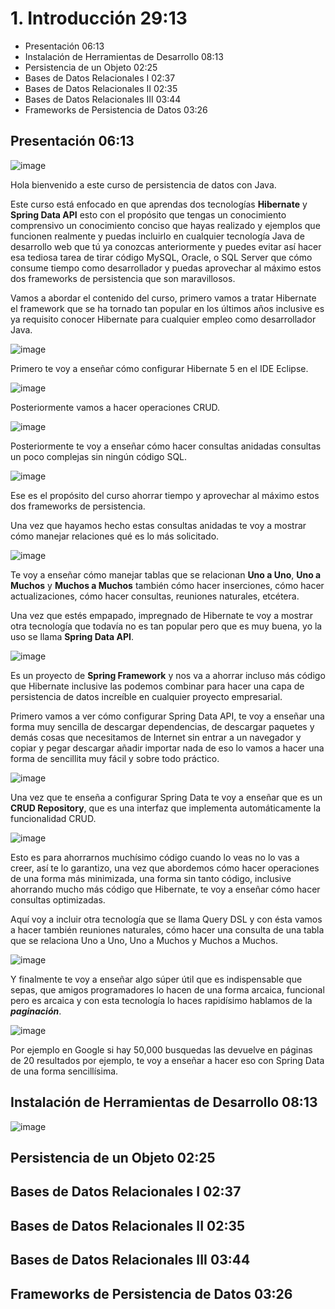 # 1. Introducción 29:13

* Presentación 06:13
* Instalación de Herramientas de Desarrollo 08:13
* Persistencia de un Objeto 02:25
* Bases de Datos Relacionales I 02:37
* Bases de Datos Relacionales II 02:35
* Bases de Datos Relacionales III 03:44
* Frameworks de Persistencia de Datos 03:26

## Presentación 06:13

![image](https://user-images.githubusercontent.com/23094588/127149024-a6b5cd4c-fb24-449d-b0a1-dc730ed7b0ab.png)

Hola bienvenido a este curso de persistencia de datos con Java.

Este curso está enfocado en que aprendas dos tecnologías **Hibernate** y **Spring Data API** esto con el propósito que tengas un conocimiento comprensivo un conocimiento conciso que hayas realizado y ejemplos que funcionen realmente y puedas incluirlo en cualquier tecnología Java de desarrollo web que tú ya conozcas anteriormente y puedes evitar así hacer esa tediosa tarea de tirar código MySQL, Oracle, o SQL Server que cómo consume tiempo como desarrollador y puedas aprovechar al máximo estos dos frameworks de persistencia que son maravillosos.

Vamos a abordar el contenido del curso, primero vamos a tratar Hibernate el framework que se ha tornado tan popular en los últimos años inclusive es ya requisito conocer Hibernate para cualquier empleo como desarrollador Java.

![image](https://user-images.githubusercontent.com/23094588/127149909-36829712-2de3-41c6-9781-9253415a2d0c.png)

Primero te voy a enseñar cómo configurar Hibernate 5 en el IDE Eclipse.

![image](https://user-images.githubusercontent.com/23094588/127150176-60e7ccb0-c4b2-49e3-85fd-75c96e0cc582.png)

Posteriormente vamos a hacer operaciones CRUD.

![image](https://user-images.githubusercontent.com/23094588/127150375-7a56fd61-38e6-496f-9eb4-4183eed06e73.png)

Posteriormente te voy a enseñar cómo hacer consultas anidadas consultas un poco complejas sin ningún código SQL.

![image](https://user-images.githubusercontent.com/23094588/127150551-684f9b01-9609-4d8f-af49-5c029f868d4d.png)

Ese es el propósito del curso ahorrar tiempo y aprovechar al máximo estos dos frameworks de persistencia.

Una vez que hayamos hecho estas consultas anidadas te voy a mostrar cómo manejar relaciones qué es lo más solicitado. 

![image](https://user-images.githubusercontent.com/23094588/127151003-b5ec1d13-6589-4dd6-bcc8-8cbd5667af97.png)

Te voy a enseñar cómo manejar tablas que se relacionan **Uno a Uno**, **Uno a Muchos** y **Muchos a Muchos** también cómo hacer inserciones, cómo hacer actualizaciones, cómo hacer consultas, reuniones naturales, etcétera.

Una vez que estés empapado, impregnado de Hibernate te voy a mostrar otra tecnología que todavía no es tan popular pero que es muy buena, yo la uso se llama **Spring Data API**.

![image](https://user-images.githubusercontent.com/23094588/127151468-fd5fba49-a414-4dd1-9900-6b7e4fc74b4a.png)

Es un proyecto de **Spring Framework** y nos va a ahorrar incluso más código que Hibernate inclusive las podemos combinar para hacer una capa de persistencia de datos increíble en cualquier proyecto empresarial.

Primero vamos a ver cómo configurar Spring Data API, te voy a enseñar una forma muy sencilla de descargar dependencias, de descargar paquetes y demás cosas que necesitamos de Internet sin entrar a un navegador y copiar y pegar descargar añadir importar nada de eso lo vamos a hacer una forma de sencillita muy fácil y sobre todo práctico.

![image](https://user-images.githubusercontent.com/23094588/127151839-b86bcb6d-2181-40e7-84d9-5c4e039edd0a.png)

Una vez que te enseña a configurar Spring Data te voy a enseñar que es un **CRUD Repository**, que es una interfaz que implementa automáticamente la funcionalidad CRUD.

![image](https://user-images.githubusercontent.com/23094588/127152128-873e142f-6952-4715-95e6-6800e61ca8d0.png)

Esto es para ahorrarnos muchísimo código cuando lo veas no lo vas a creer, así te lo garantizo, una vez que abordemos cómo hacer operaciones de una forma más minimizada, una forma sin tanto código, inclusive ahorrando mucho más código que Hibernate, te voy a enseñar cómo hacer consultas optimizadas. 


Aquí voy a incluir otra tecnología que se llama Query DSL y con ésta vamos a hacer también reuniones naturales, cómo hacer una consulta de una tabla que se relaciona Uno a Uno, Uno a Muchos y Muchos a Muchos.

![image](https://user-images.githubusercontent.com/23094588/127152821-4ac6ad9a-571c-4397-92be-134309afc3af.png)


Y finalmente te voy a enseñar algo súper útil que es indispensable que sepas, que amigos programadores lo hacen de una forma arcaica, funcional pero es arcaica y con esta tecnología lo haces rapidísimo hablamos de la ***paginación***.

![image](https://user-images.githubusercontent.com/23094588/127198858-e0605e4d-f88e-4f6f-af37-41f67f50d4db.png)

Por ejemplo en Google si hay 50,000 busquedas las devuelve en páginas de 20 resultados por ejemplo, te voy a enseñar a hacer eso con Spring Data de una forma sencillísima.

## Instalación de Herramientas de Desarrollo 08:13

![image](https://user-images.githubusercontent.com/23094588/127199192-9544aa45-d4a6-4790-be6c-3661a06d0f2c.png)


## Persistencia de un Objeto 02:25
## Bases de Datos Relacionales I 02:37
## Bases de Datos Relacionales II 02:35
## Bases de Datos Relacionales III 03:44
## Frameworks de Persistencia de Datos 03:26
